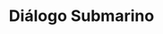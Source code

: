 ---
title: "Diálogo Submarino"
description: "Dos calamares se cruzan en un mar inventado, delineados en azul y rodeados por formas que no buscan representar, sino sugerir movimiento, ritmo, vibración. Esta obra es una conversación entre criaturas que no hablan, pero se entienden. Las líneas ondulantes y los círculos naranjas crean una partitura visual donde cada tentáculo es una nota. Quise capturar ese instante donde lo natural se vuelve diseño, y lo salvaje se convierte en geometría emocional."
image: "@assets/projects/7.jpg"
---